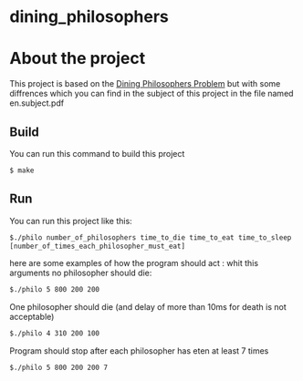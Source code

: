 # dining_philosophers

# About the project

This project is based on the <a href="https://en.wikipedia.org/wiki/Dining_philosophers_problem">Dining Philosophers Problem</a> but with some diffrences which you can find in the subject of this project in the file named en.subject.pdf

## Build
You can run this command to build this project
```sh
$ make
```

## Run
You can run this project like this:
```sh
$./philo number_of_philosophers time_to_die time_to_eat time_to_sleep
[number_of_times_each_philosopher_must_eat]
```

here are some examples of how the program should act :
whit this arguments no philosopher should die:
```sh
$./philo 5 800 200 200
```

One philosopher should die (and delay of more than 10ms for death is not acceptable)
```sh
$./philo 4 310 200 100
```

Program should stop after each philosopher has eten at least 7 times
```sh
$./philo 5 800 200 200 7
```
